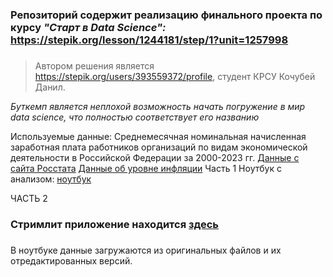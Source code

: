 ### Репозиторий содержит реализацию финального проекта по курсу **_"Старт в Data Science":_** https://stepik.org/lesson/1244181/step/1?unit=1257998
### 

> Автором решения является https://stepik.org/users/393559372/profile, студент КРСУ Кочубей Данил.

_Буткемп является неплохой возможность начать погружение в мир data science, что полностью соответствует его названию_

Используемые данные:
Среднемесячная номинальная начисленная заработная плата работников организаций по видам экономической деятельности в Российской Федерации за 2000-2023 гг. [Данные с сайта Росстата](https://rosstat.gov.ru/)
[Данные об уровне инфляции](https://xn----ctbjnaatncev9av3a8f8b.xn--p1ai/)
Часть 1
Ноутбук с анализом: [ноутбук](https://github.com/KDanilV/Start-in-DS-Final/blob/main/salary.ipynb)

ЧАСТЬ 2 
### **Стримлит приложение находится [здесь](https://kdanilv-start-in-ds-final-app-dsodpb.streamlit.app/)**
###
В ноутбуке данные загружаются из оригинальных файлов и их отредактированных версий.

